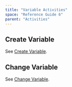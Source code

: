 ```yaml
---
title: "Variable Activities"
space: "Reference Guide 6"
parent: "Activities"
---
```



## Create Variable

See [Create Variable](Create+Variable).

## Change Variable

See [Change Variable](Change+Variable).
